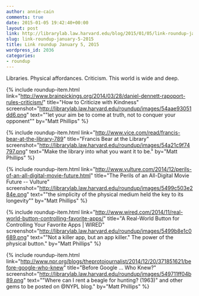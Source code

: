 ```yaml
---
author: annie-cain
comments: true
date: 2015-01-05 19:42:40+00:00
layout: post
link: http://librarylab.law.harvard.edu/blog/2015/01/05/link-roundup-january-5-2015/
slug: link-roundup-january-5-2015
title: Link roundup January 5, 2015
wordpress_id: 2036
categories:
- roundup
---
```


Libraries. Physical affordances. Criticism. This world is wide and deep.

{% include roundup-item.html
  link="http://www.brainpickings.org/2014/03/28/daniel-dennett-rapoport-rules-criticism/"
  title="How to Criticize with Kindness"
  screenshot="http://librarylab.law.harvard.edu/roundup/images/54aae93051dd6.png"
  text="\"let your aim be to come at truth, not to conquer your opponent\""
  by="Matt Phillips"
%}

{% include roundup-item.html
  link="http://www.vice.com/read/francis-bear-at-the-library-789"
  title="Francis Bear at the Library"
  screenshot="http://librarylab.law.harvard.edu/roundup/images/54a21c9f74797.png"
  text="Make the library into what you want it to be."
  by="Matt Phillips"
%}

{% include roundup-item.html
  link="http://www.vulture.com/2014/12/perils-of-an-all-digital-movie-future.html"
  title="The Perils of an All-Digital Movie Future -- Vulture"
  screenshot="http://librarylab.law.harvard.edu/roundup/images/5499c503e284e.png"
  text="\"the simplicity of the physical medium held the key to its longevity\""
  by="Matt Phillips"
%}

{% include roundup-item.html
  link="http://www.wired.com/2014/11/real-world-button-controlling-favorite-apps/"
  title="A Real-World Button for Controlling Your Favorite Apps | WIRED"
  screenshot="http://librarylab.law.harvard.edu/roundup/images/5499b8e1c0689.png"
  text="\"Not a killer app, but an app killer.\" The power of the physical button."
  by="Matt Phillips"
%}

{% include roundup-item.html
  link="http://www.npr.org/blogs/theprotojournalist/2014/12/20/371851621/before-google-who-knew"
  title="Before Google ... Who Knew?"
  screenshot="http://librarylab.law.harvard.edu/roundup/images/549711ff04b89.png"
  text="\"Where can I rent a beagle for hunting? (1963)\" and other gems to be posted on @NYPL blog."
  by="Matt Phillips"
%}
